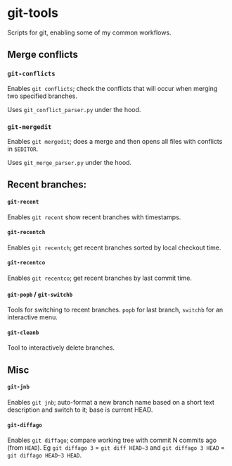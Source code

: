 # git-tools

Scripts for git, enabling some of my common workflows.

## Merge conflicts

### `git-conflicts`

Enables `git conflicts`; check the conflicts that will occur when merging two specified branches.

Uses `git_conflict_parser.py` under the hood.

### `git-mergedit`

Enables `git mergedit`; does a merge and then opens all files with conflicts in `$EDITOR`.

Uses `git_merge_parser.py` under the hood.

## Recent branches:

#### `git-recent`

Enables `git recent` show recent branches with timestamps.

#### `git-recentch`

Enables `git recentch`; get recent branches sorted by local checkout time.

#### `git-recentco`

Enables `git recentco`; get recent branches by last commit time.

#### `git-popb` / `git-switchb`

Tools for switching to recent branches. `popb` for last branch, `switchb` for an interactive menu.

#### `git-cleanb`

Tool to interactively delete branches.

## Misc

#### `git-jnb`

Enables `git jnb`; auto-format a new branch name based on a short text description and switch to it; base is current HEAD.

#### `git-diffago`

Enables `git diffago`; compare working tree with commit N commits ago (from `HEAD`). Eg `git diffago 3` = `git diff HEAD~3` and `git diffago 3 HEAD` = `git diffago HEAD~3 HEAD`.
